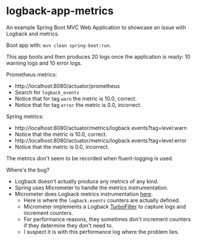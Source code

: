 # logback-app-metrics

An example Spring Boot MVC Web Application to showcase an issue with Logback and metrics.

Boot app with: `mvn clean spring-boot:run`.

This app boots and then produces 20 logs once the application is ready: 10 warning logs and 10 error logs.

Prometheus metrics:

- http://localhost:8080/actuator/prometheus
- Search for `logback_events`
- Notice that for tag `warn` the metric is 10.0, correct.
- Notice that for tag `error` the metric is 0.0, incorrect.

Spring metrics:

- http://localhost:8080/actuator/metrics/logback.events?tag=level:warn
- Notice that the metric is 10.0, correct.
- http://localhost:8080/actuator/metrics/logback.events?tag=level:error
- Notice that the metric is 0.0, incorrect.

The metrics don't seem to be recorded when fluent-logging is used.

Where's the bug?

- Logback doesn't actually produce any metrics of any kind.
- Spring uses Micrometer to handle the metrics instrumentation.
- Micrometer does Logback metrics instrumentation [here](https://github.com/micrometer-metrics/micrometer/blob/main/micrometer-core/src/main/java/io/micrometer/core/instrument/binder/logging/LogbackMetrics.java).
  - Here is where the `logback.events` counters are actually defined.
  - Micrometer implements a Logback [TurboFilter](https://logback.qos.ch/manual/filters.html#TurboFilter) to capture logs and increment counters.
  - For performance reasons, they sometimes don't increment counters if they determine they don't need to.
  - I suspect it is with this performance log where the problem lies.
